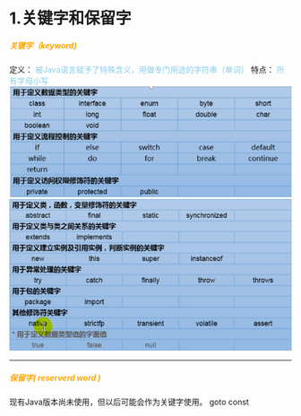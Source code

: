 # 1.关键字和保留字
##### <font color=orange>关键字（keyword)</font>

定义： <font color=skyblue>被Java语言赋予了特殊含义，用做专门用途的字符串（单词）</font>
特点： <font color=skyblue>所有字母小写</font>
![](_v_images/20200213124523440_24668.png)
![](_v_images/20200213124705822_8860.png)
***
##### <font color=orange>保留字( reserverd word )</font>
现有Java版本尚未使用，但以后可能会作为关键字使用。
goto
const
